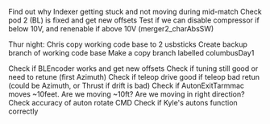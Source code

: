 Find out why Indexer getting stuck and not moving during mid-match
Check pod 2 (BL) is fixed and get new offsets
Test if we can disable compressor if below 10V, and renenable if above 10V  (merger2_charAbsSW) 

Thur night:  Chris copy working code base to 2 usbsticks
             Create backup branch of working code base
             Make a copy branch labelled columbusDay1
             

Check if BLEncoder works and get new offsets
Check if tuning still good or need to retune (first Azimuth)
Check if teleop drive good
    if teleop bad retun (could be Azimuth, or Thrust if drift is bad)
Check if AutonExitTarmmac moves ~10feet.  Are we moving ~10ft?  Are we moving in right direction?
Check accuracy of auton rotate CMD
Check if Kyle's autons function correctly


